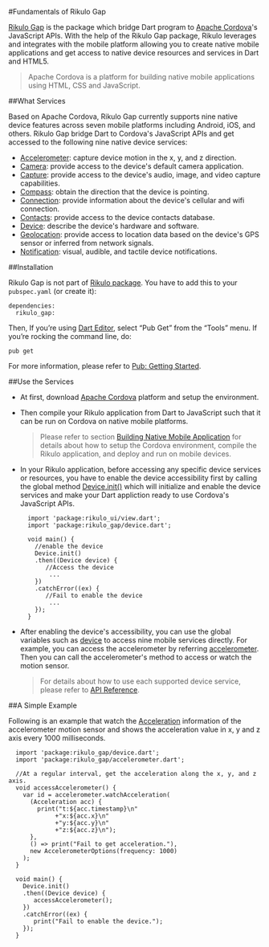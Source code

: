 #Fundamentals of Rikulo Gap

[Rikulo Gap](https://github.com/rikulo/gap) is the package which bridge Dart program to [Apache Cordova](https://cordova.apache.org/)'s JavaScript APIs. With the help of the Rikulo Gap package, Rikulo leverages and integrates with the mobile platform allowing you to create native mobile applications and get access to native device resources and services in Dart and HTML5.

>Apache Cordova is a platform for building native mobile applications using HTML, CSS and JavaScript.

##What Services

Based on Apache Cordova, Rikulo Gap currently supports nine native device features across seven mobile platforms including Android, iOS, and others. Rikulo Gap bridge Dart to Cordova's JavaScript APIs and get accessed to the following nine native device services:

* [Accelerometer](gap:accelerometer): capture device motion in the x, y, and z direction.
* [Camera](gap:camera): provide access to the device's default camera application.
* [Capture](gap:capture): provide access to the device's audio, image, and video capture capabilities.
* [Compass](gap:compass): obtain the direction that the device is pointing.
* [Connection](gap:connection): provide information about the device's cellular and wifi connection.
* [Contacts](gap:contacts): provide access to the device contacts database.
* [Device](gap:device): describe the device's hardware and software.
* [Geolocation](gap:geolocation): provide access to location data based on the device's GPS sensor or inferred from network signals.
* [Notification](gap:notification): visual, audible, and tactile device notifications.

##Installation

Rikulo Gap is not part of [Rikulo package](http://pub.dartlang.org/packages/rikulo).
You have to add this to your `pubspec.yaml` (or create it):

    dependencies:
      rikulo_gap:

Then, If you’re using [Dart Editor](http://www.dartlang.org/docs/editor/), select “Pub Get” from the “Tools” menu. If you’re rocking the command line, do:

    pub get

For more information, please refer to [Pub: Getting Started](http://pub.dartlang.org/doc).

##Use the Services

* At first, download [Apache Cordova](http://cordova.apache.org/) platform and setup the environment.

* Then compile your Rikulo application from Dart to JavaScript such that it can be run on Cordova on native mobile platforms.

    >Please refer to section [Building Native Mobile Application](../Getting_Started/Building_Native_Mobile_Application) for details about how to setup the Cordova environment, compile the Rikulo application, and deploy and run on mobile devices.

* In your Rikulo application, before accessing any specific device services or resources, you have to enable the device accessibility first by calling the global method [Device.init()](gap:device) which will initialize and enable the device services and make your Dart appliction ready to use Cordova's JavaScript APIs.

        import 'package:rikulo_ui/view.dart';
        import 'package:rikulo_gap/device.dart';
        
        void main() {
          //enable the device
          Device.init()
          .then((Device device) {
             //Access the device
              ...
          })
          .catchError((ex) {
             //Fail to enable the device
              ...
          });
        }

* After enabling the device's accessibility, you can use the global variables such as [device](gap:device) to access nine mobile services directly. For example, you can access the accelerometer by referring [accelerometer](gap:accelerometer). Then you can call the accelerometer's method to access or watch the motion sensor.

    >For details about how to use each supported device service, please refer to [API Reference](http://api.rikulo.org/gap/latest/).


##A Simple Example

Following is an example that watch the [Acceleration](gap:accelerometer) information of the accelerometer motion sensor and shows the acceleration value in x, y and z axis every 1000 milliseconds. 

      import 'package:rikulo_gap/device.dart';
      import 'package:rikulo_gap/accelerometer.dart';
      
      //At a regular interval, get the acceleration along the x, y, and z axis.
      void accessAccelerometer() {
        var id = accelerometer.watchAcceleration(
          (Acceleration acc) {
            print("t:${acc.timestamp}\n"
                 +"x:${acc.x}\n"
                 +"y:${acc.y}\n"
                 +"z:${acc.z}\n");
          },
          () => print("Fail to get acceleration."),
          new AccelerometerOptions(frequency: 1000)
        );
      }
      
      void main() {
        Device.init()
        .then((Device device) {
           accessAccelerometer();
        })
        .catchError((ex) {
           print("Fail to enable the device.");
        });
      }